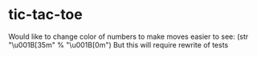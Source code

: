# tic-tac-toe

Would like to change color of numbers to make moves easier to see:
(str "\u001B[35m" % "\u001B[0m")
But this will require rewrite of tests